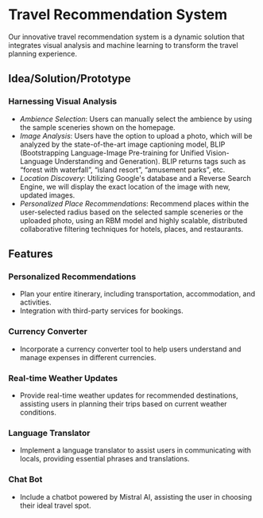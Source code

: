# Travel Recommendation System

Our innovative travel recommendation system is a dynamic solution that integrates visual analysis and machine learning to transform the travel planning experience.

## Idea/Solution/Prototype

### Harnessing Visual Analysis
- *Ambience Selection*: Users can manually select the ambience by using the sample sceneries shown on the homepage.
- *Image Analysis*: Users have the option to upload a photo, which will be analyzed by the state-of-the-art image captioning model, BLIP (Bootstrapping Language-Image Pre-training for Unified Vision-Language Understanding and Generation). BLIP returns tags such as “forest with waterfall”, “island resort”, “amusement parks”, etc.
- *Location Discovery*: Utilizing Google's database and a Reverse Search Engine, we will display the exact location of the image with new, updated images.
- *Personalized Place Recommendations*: Recommend places within the user-selected radius based on the selected sample sceneries or the uploaded photo, using an RBM model and highly scalable, distributed collaborative filtering techniques for hotels, places, and restaurants.

## Features

### Personalized Recommendations
- Plan your entire itinerary, including transportation, accommodation, and activities.
- Integration with third-party services for bookings.

### Currency Converter
- Incorporate a currency converter tool to help users understand and manage expenses in different currencies.

### Real-time Weather Updates
- Provide real-time weather updates for recommended destinations, assisting users in planning their trips based on current weather conditions.

### Language Translator
- Implement a language translator to assist users in communicating with locals, providing essential phrases and translations.

### Chat Bot
- Include a chatbot powered by Mistral AI, assisting the user in choosing their ideal travel spot.
